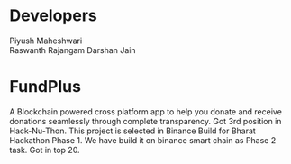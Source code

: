 
# Developers
  Piyush Maheshwari  
  Raswanth Rajangam
  Darshan Jain



# FundPlus
A Blockchain powered cross platform app to help you donate and receive donations seamlessly through complete transparency. 
Got 3rd position in Hack-Nu-Thon.
This project is selected in Binance Build for Bharat Hackathon Phase 1. We have build it on binance smart chain as Phase 2 task. Got in top 20. 
